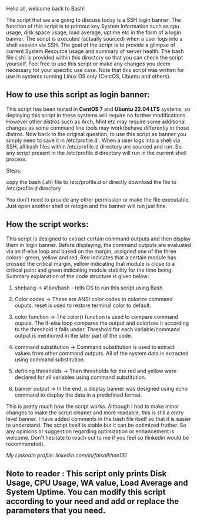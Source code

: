Hello all, welcome back to Bash!

The script that we are going to discuss today is a SSH login banner. The function of this script is to printout key System Information such as cpu usage, disk space usage, load average, uptime etc in the form of a login banner. The script is executed (actually sourced) when a user logs into a shell session via SSH. The goal of the script is to provide a glimpse of current System Resource usage and summary of server health. The bash file (.sh) is provided within this directory so that you can check the script yourself. Feel free to use this script or make any changes you deem necessary for your specific use case. Note that this script was written for use in systems running Linux OS only (CentOS, Ubuntu and others).


## How to use this script as login banner:

This script has been tested in **CentOS 7** and **Ubuntu 22.04 LTS** systems, so deploying this script in these systems will require no further modifications. However other distros such as Arch, Mint etc may require some additional changes as some command line tools may work/behave differently in those distros. Now back to the original question, to use this script as banner you simply need to save it in /etc/profile.d . When a user logs into a shell via SSH, all bash files within /etc/profile.d directory are sourced and run. So any script present in the /etc/profile.d directory will run in the current shell process. 

Steps:

copy the bash (.sh) file to /etc/profile.d
or
directly download the file to /etc/profile.d directory

You don't need to provide any other permission or make the file executable. Just open another shell or relogin and the banner will run just fine.


## How the script works:

This script is designed to extract certain command outputs and then display them in login banner. Before displaying, the command outputs are evaluated via an if-else loop and based on the margin, assigned one of the three colors- green, yellow and red. Red indicates that a certain module has crossed the critical margin, yellow indicating that module is close to a critical point and green indicating module stability for the time being. Summary explanation of the code structure is given below:


1. shebang -> #!bin/bash - tells OS to run this script using Bash.

2. Color codes -> These are ANSI color codes to colorize command ouputs. reset is used to restore terminal color to default.

3. color function -> The color() function is used to compare command ouputs. The if-else loop compares the output and colorizes it according to the threshold it falls under. Threshold for each variable/command output is mentioned in the later part of the code.

4. command substitution -> Command substitution is used to extract values from other command outputs. All of the system data is extracted using command substitution.

5. defining thresholds -> Then thresholds for the red and yellow were declared for all variables using command substitution.

6. banner output -> In the end, a display banner was designed using echo command to display the data in a predefined format.


This is pretty much how the script works. Although I had to make minor changes to make the script cleaner and more readable, this is still a entry level banner. I have added comments in the bash file itself so that it is easier to understand. The script itself is stable but it can be optimized fruther. So any opinions or suggestion regarding optimization or enhancement is welcome. Don't hesitate to reach out to me if you feel so (linkedin would be recommended).

*My LinkedIn profile: linkedin.com/in/faisalkhan131*


## Note to reader : This script only prints Disk Usage, CPU Usage, WA value, Load Average and System Uptime. You can modify this script according to your need and add or replace the parameters that you need.



